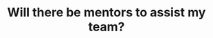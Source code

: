 ---
type: faq
order: 10
title: Will there be mentors to assist my team?
answer: >
  Yes, there will be mentors at FuturEd AI. These mentors are experienced developers and industry professionals, available to assist your team with technical challenges, provide guidance on your project's direction, and offer valuable insights from their industry expertise. They're there to help you navigate the hackathon and maximize your learning experience.
---